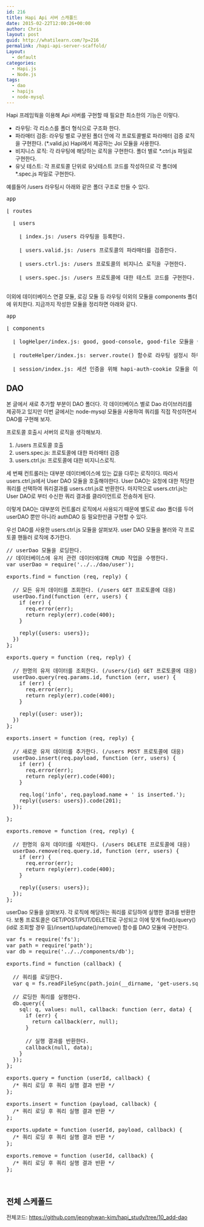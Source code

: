 ```yaml
---
id: 216
title: Hapi Api 서버 스캐폴드
date: 2015-02-22T12:00:26+00:00
author: Chris
layout: post
guid: http://whatilearn.com/?p=216
permalink: /hapi-api-server-scaffold/
Layout:
  - default
categories:
  - Hapi.js
  - Node.js
tags:
  - dao
  - hapijs
  - node-mysql
---
```

Hapi 프레임웍을 이용해 Api 서버를 구현할 때 필요한 최소한의 기능은 이렇다.

<ul>
    <li>라우팅: 각 리소스를 폴더 형식으로 구조화 한다.</li>
    <li>파라매터 검증: 라우팅 별로 구분된 폴더 안에 각 프로토콜별로 파라매터 검증 로직을 구현한다. (*.valid.js) Hapi에서 제공하는 Joi 모듈을 사용한다.</li>
    <li>비지니스 로직: 각 라우팅에 해당하는 로직을 구현한다. 폴더 별로 *.ctrl.js 파일로 구현한다.</li>
    <li>유닛 테스트: 각 프로토콜 단위로 유닛테스트 코드를 작성하므로 각 폴더에 *.spec.js 파일로 구현한다.</li>
</ul>

예를들어 /users 라우팅시 아래와 같은 폴더 구조로 만들 수 있다.

<pre class="striped:false marking:false nums:false nums-toggle:false lang:default decode:true" title="/users 라우팅시 폴터 구조 ">app

⌊ routes

  ⌊ users

    ⌊ index.js: /users 라우팅을 등록한다.

    ⌊ users.valid.js: /users 프로토콜의 파라매터를 검증한다.

    ⌊ users.ctrl.js: /users 프로토콜의 비지니스 로직을 구현한다.

    ⌊ users.spec.js: /users 프로토콜에 대한 테스트 코드를 구현한다.

</pre>

이외에 데이터베이스 연결 모듈, 로깅 모듈 등 라우팅 이외의 모듈을 components 폴더에 위치한다. 지금까지 작성한 모듈을 정리하면 아래와 같다.

<pre class="nums:false lang:default decode:true" title="components 폴더 구조 ">app

⌊ components

  ⌊ logHelper/index.js: good, good-console, good-file 모듈을 이용한 로깅 모듈 

  ⌊ routeHelper/index.js: server.route() 함수로 라우팅 설정시 하위 폴더에 대한 라우팅을 위해 server 객체를 넘겨주는 모듈

  ⌊ session/index.js: 세션 인증을 위해 hapi-auth-cookie 모듈을 이용한 인증 모듈 
</pre>

<h2>DAO</h2>

본 글에서 새로 추가할 부분이 DAO 폴더다. 각 데이터베이스 별로 Dao 라이브러리를 제공하고 있지만 이번 글에서는 node-mysql 모듈을 사용하여 쿼리를 직접 작성하면서 DAO를 구현해 보자.

프로토콜 호출시 서버의 로직을 생각해보자.

<ol>
    <li>/users 프로토콜 호출</li>
    <li>users.spec.js: 프로토콜에 대한 파라매터 검증</li>
    <li>users.ctrl.js: 프로토콜에 대한 비지니스로직.</li>
</ol>

세 번째 컨트롤러는 대부분 데이터베이스에 있는 값을 다루는 로직이다. 따라서 users.ctrl.js에서 User DAO 모듈을 호출해야한다. User DAO는 요청에 대한 적당한 쿼리를 선택하여 쿼리결과를 users.ctrl.js로 반환한다. 마지막으로 users.ctrl.js는 User DAO로 부터 수신한 쿼리 결과를 클라이언트로 전송하게 된다.

이렇게 DAO는 대부분의 컨트롤러 로직에서 사용되기 때문에 별도로 dao 폴더를 두어 userDAO 뿐만 아니라 authDAO 등 필요한만큼 구현할 수 있다.

우선 DAO를 사용한 users.ctrl.js 모듈을 살펴보자. user DAO 모듈을 불러와 각 프로토콜 핸들러 로직에 추가한다.

<pre class="lang:js decode:true" title="routes/users/users.ctrl.js">// userDao 모듈을 로딩한다. 
// 데이터베이스에 유저 관련 데이터에대해 CRUD 작업을 수행한다.
var userDao = require('../../dao/user');

exports.find = function (req, reply) {

  // 모든 유저 데이터를 조회한다. (/users GET 프로토콜에 대응)
  userDao.find(function (err, users) {
    if (err) {
      req.error(err);
      return reply(err).code(400);
    }
    
    reply({users: users});
  })
};

exports.query = function (req, reply) {

  // 한명의 유저 데이터를 조회한다. (/users/{id} GET 프로토콜에 대응)
  userDao.query(req.params.id, function (err, user) {
    if (err) {
      req.error(err);
      return reply(err).code(400);
    }

    reply({user: user});
  })
};

exports.insert = function (req, reply) {

  // 새로운 유저 데이터를 추가한다. (/users POST 프로토콜에 대응)
  userDao.insert(req.payload, function (err, users) {
    if (err) {
      req.error(err);
      return reply(err).code(400);
    }
    
    req.log('info', req.payload.name + ' is inserted.');
    reply({users: users}).code(201);
  });

};

exports.remove = function (req, reply) {

  // 한명의 유저 데이터를 삭제한다. (/users DELETE 프로토콜에 대응)
  userDao.remove(req.query.id, function (err, users) {
    if (err) {
      req.error(err);
      return reply(err).code(400);
    }

    reply({users: users});
  });
};</pre>

userDao 모듈을 살펴보자. 각 로직에 해당하는 쿼리를 로딩하여 실행한 결과를 반환한다. 보통 프로토콜은 GET/POST/PUT/DELETE로 구성되고 이에 맞게 find()/query()(id로 조회할 경우 등)/insert()/update()/remove() 함수를 DAO 모듈에 구현한다.

<pre class="lang:js decode:true" title="dao/user/index.js">var fs = require('fs');
var path = require('path');
var db = require('../../components/db');

exports.find = function (callback) {

  // 쿼리를 로딩한다.
  var q = fs.readFileSync(path.join(__dirname, 'get-users.sql'), 'utf8');

  // 로딩한 쿼리를 실행한다.
  db.query({
    sql: q, values: null, callback: function (err, data) {
      if (err) {
        return callback(err, null);
      }

      // 실행 결과를 반환한다.
      callback(null, data);
    }
  });
};

exports.query = function (userId, callback) {
  /* 쿼리 로딩 후 쿼리 실행 결과 반환 */
};

exports.insert = function (payload, callback) {
  /* 쿼리 로딩 후 쿼리 실행 결과 반환 */
};

exports.update = function (userId, payload, callback) {
  /* 쿼리 로딩 후 쿼리 실행 결과 반환 */
};

exports.remove = function (userId, callback) {
  /* 쿼리 로딩 후 쿼리 실행 결과 반환 */
};
</pre>

&nbsp;

<h2>전체 스케폴드</h2>

전체코드: <a href="https://github.com/jeonghwan-kim/hapi_study/tree/10_add-dao">https://github.com/jeonghwan-kim/hapi_study/tree/10_add-dao</a>

&nbsp;